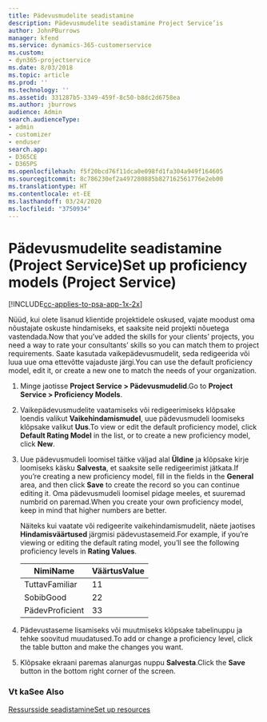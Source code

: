```yaml
---
title: Pädevusmudelite seadistamine
description: Pädevusmudelite seadistamine Project Service’is
author: JohnPBurrows
manager: kfend
ms.service: dynamics-365-customerservice
ms.custom:
- dyn365-projectservice
ms.date: 8/03/2018
ms.topic: article
ms.prod: ''
ms.technology: ''
ms.assetid: 331287b5-3349-459f-8c50-b8dc2d6758ea
ms.author: jburrows
audience: Admin
search.audienceType:
- admin
- customizer
- enduser
search.app:
- D365CE
- D365PS
ms.openlocfilehash: f5f20bcd76f11dca0e098fd1fa304a949f164605
ms.sourcegitcommit: 8c786230ef2a497280885b827162561776e2eb00
ms.translationtype: HT
ms.contentlocale: et-EE
ms.lasthandoff: 03/24/2020
ms.locfileid: "3750934"
---
```

# <a name="set-up-proficiency-models-project-service"></a><span data-ttu-id="20e08-103">Pädevusmudelite seadistamine (Project Service)</span><span class="sxs-lookup"><span data-stu-id="20e08-103">Set up proficiency models (Project Service)</span></span>

[!INCLUDE[cc-applies-to-psa-app-1x-2x](../includes/cc-applies-to-psa-app-1x-2x.md)]

<span data-ttu-id="20e08-104">Nüüd, kui olete lisanud klientide projektidele oskused, vajate moodust oma nõustajate oskuste hindamiseks, et saaksite neid projekti nõuetega vastendada.</span><span class="sxs-lookup"><span data-stu-id="20e08-104">Now that you’ve added the skills for your clients’ projects, you need a way to rate your consultants’ skills so you can match them to project requirements.</span></span> <span data-ttu-id="20e08-105">Saate kasutada vaikepädevusmudelit, seda redigeerida või luua uue oma ettevõtte vajaduste järgi.</span><span class="sxs-lookup"><span data-stu-id="20e08-105">You can use the default proficiency model, edit it, or create a new one to match the needs of your organization.</span></span>  
  
1.  <span data-ttu-id="20e08-106">Minge jaotisse **Project Service > Pädevusmudelid**.</span><span class="sxs-lookup"><span data-stu-id="20e08-106">Go to **Project Service > Proficiency Models**.</span></span>  
  
2.  <span data-ttu-id="20e08-107">Vaikepädevusmudelite vaatamiseks või redigeerimiseks klõpsake loendis valikut **Vaikehindamismudel**, uue pädevusmudeli loomiseks klõpsake valikut **Uus**.</span><span class="sxs-lookup"><span data-stu-id="20e08-107">To view or edit the default proficiency model, click **Default Rating Model** in the list, or to create a new proficiency model, click **New**.</span></span>  
  
3.  <span data-ttu-id="20e08-108">Uue pädevusmudeli loomisel täitke väljad alal **Üldine** ja klõpsake kirje loomiseks käsku **Salvesta**, et saaksite selle redigeerimist jätkata.</span><span class="sxs-lookup"><span data-stu-id="20e08-108">If you’re creating a new proficiency model, fill in the fields in the **General** area, and then click **Save** to create the record so you can continue editing it.</span></span> <span data-ttu-id="20e08-109">Oma pädevusmudeli loomisel pidage meeles, et suuremad numbrid on paremad.</span><span class="sxs-lookup"><span data-stu-id="20e08-109">When you create your own proficiency model, keep in mind that higher numbers are better.</span></span>  
  
     <span data-ttu-id="20e08-110">Näiteks kui vaatate või redigeerite vaikehindamismudelit, näete jaotises **Hindamisväärtused** järgmisi pädevustasemeid.</span><span class="sxs-lookup"><span data-stu-id="20e08-110">For example, if you’re viewing or editing the default rating model, you’ll see the following proficiency levels in **Rating Values**.</span></span>  
  
    |<span data-ttu-id="20e08-111">Nimi</span><span class="sxs-lookup"><span data-stu-id="20e08-111">Name</span></span>|<span data-ttu-id="20e08-112">Väärtus</span><span class="sxs-lookup"><span data-stu-id="20e08-112">Value</span></span>|  
    |----------|-----------|  
    |<span data-ttu-id="20e08-113">Tuttav</span><span class="sxs-lookup"><span data-stu-id="20e08-113">Familiar</span></span>|<span data-ttu-id="20e08-114">1</span><span class="sxs-lookup"><span data-stu-id="20e08-114">1</span></span>|  
    |<span data-ttu-id="20e08-115">Sobib</span><span class="sxs-lookup"><span data-stu-id="20e08-115">Good</span></span>|<span data-ttu-id="20e08-116">2</span><span class="sxs-lookup"><span data-stu-id="20e08-116">2</span></span>|  
    |<span data-ttu-id="20e08-117">Pädev</span><span class="sxs-lookup"><span data-stu-id="20e08-117">Proficient</span></span>|<span data-ttu-id="20e08-118">3</span><span class="sxs-lookup"><span data-stu-id="20e08-118">3</span></span>|  
  
4.  <span data-ttu-id="20e08-119">Pädevustaseme lisamiseks või muutmiseks klõpsake tabelinuppu ja tehke soovitud muudatused.</span><span class="sxs-lookup"><span data-stu-id="20e08-119">To add or change a proficiency level, click the table button and make the changes you want.</span></span>  
  
5.  <span data-ttu-id="20e08-120">Klõpsake ekraani paremas alanurgas nuppu **Salvesta**.</span><span class="sxs-lookup"><span data-stu-id="20e08-120">Click the **Save** button in the bottom right corner of the screen.</span></span>  
  
### <a name="see-also"></a><span data-ttu-id="20e08-121">Vt ka</span><span class="sxs-lookup"><span data-stu-id="20e08-121">See Also</span></span>  
 [<span data-ttu-id="20e08-122">Ressursside seadistamine</span><span class="sxs-lookup"><span data-stu-id="20e08-122">Set up resources</span></span>](../project-service/set-up-resources.md)
